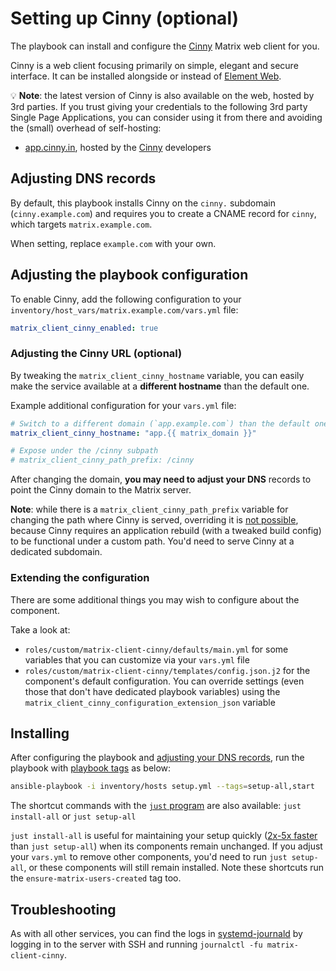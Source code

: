 # Setting up Cinny (optional)

The playbook can install and configure the [Cinny](https://github.com/ajbura/cinny) Matrix web client for you.

Cinny is a web client focusing primarily on simple, elegant and secure interface. It can be installed alongside or instead of [Element Web](./configuring-playbook-client-element-web.md).

💡 **Note**: the latest version of Cinny is also available on the web, hosted by 3rd parties. If you trust giving your credentials to the following 3rd party Single Page Applications, you can consider using it from there and avoiding the (small) overhead of self-hosting:

- [app.cinny.in](https://app.cinny.in), hosted by the [Cinny](https://cinny.in/) developers

## Adjusting DNS records

By default, this playbook installs Cinny on the `cinny.` subdomain (`cinny.example.com`) and requires you to create a CNAME record for `cinny`, which targets `matrix.example.com`.

When setting, replace `example.com` with your own.

## Adjusting the playbook configuration

To enable Cinny, add the following configuration to your `inventory/host_vars/matrix.example.com/vars.yml` file:

```yaml
matrix_client_cinny_enabled: true
```

### Adjusting the Cinny URL (optional)

By tweaking the `matrix_client_cinny_hostname` variable, you can easily make the service available at a **different hostname** than the default one.

Example additional configuration for your `vars.yml` file:

```yaml
# Switch to a different domain (`app.example.com`) than the default one (`cinny.example.com`)
matrix_client_cinny_hostname: "app.{{ matrix_domain }}"

# Expose under the /cinny subpath
# matrix_client_cinny_path_prefix: /cinny
```

After changing the domain, **you may need to adjust your DNS** records to point the Cinny domain to the Matrix server.

**Note**: while there is a `matrix_client_cinny_path_prefix` variable for changing the path where Cinny is served, overriding it is [not possible](https://github.com/spantaleev/matrix-docker-ansible-deploy/issues/3701), because Cinny requires an application rebuild (with a tweaked build config) to be functional under a custom path. You'd need to serve Cinny at a dedicated subdomain.

### Extending the configuration

There are some additional things you may wish to configure about the component.

Take a look at:

- `roles/custom/matrix-client-cinny/defaults/main.yml` for some variables that you can customize via your `vars.yml` file
- `roles/custom/matrix-client-cinny/templates/config.json.j2` for the component's default configuration. You can override settings (even those that don't have dedicated playbook variables) using the `matrix_client_cinny_configuration_extension_json` variable

## Installing

After configuring the playbook and [adjusting your DNS records](#adjusting-dns-records), run the playbook with [playbook tags](playbook-tags.md) as below:

<!-- NOTE: let this conservative command run (instead of install-all) to make it clear that failure of the command means something is clearly broken. -->
```sh
ansible-playbook -i inventory/hosts setup.yml --tags=setup-all,start
```

The shortcut commands with the [`just` program](just.md) are also available: `just install-all` or `just setup-all`

`just install-all` is useful for maintaining your setup quickly ([2x-5x faster](../CHANGELOG.md#2x-5x-performance-improvements-in-playbook-runtime) than `just setup-all`) when its components remain unchanged. If you adjust your `vars.yml` to remove other components, you'd need to run `just setup-all`, or these components will still remain installed. Note these shortcuts run the `ensure-matrix-users-created` tag too.

## Troubleshooting

As with all other services, you can find the logs in [systemd-journald](https://www.freedesktop.org/software/systemd/man/systemd-journald.service.html) by logging in to the server with SSH and running `journalctl -fu matrix-client-cinny`.
